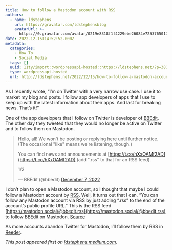 ```yaml
---
title: How to follow a Mastodon account with RSS
authors:
  - name: ldstephens
    url: https://gravatar.com/ldstephensblog
    avatarUrl: >-
      https://0.gravatar.com/avatar/0219e8318f1f4229ebe26084e7253765017f43ca0c631be37dc6d0b8ad6e40a4?s=96&d=identicon&r=G
date: 2022-12-15T14:52:52.000Z
metadata:
  categories:
    - How To
    - Social Media
  tags: []
  uuid: 11ty/import::wordpressapi-hosted::https://ldstephens.net/?p=3814
  type: wordpressapi-hosted
  url: http://ldstephens.net/2022/12/15/how-to-follow-a-mastodon-account-with-rss/
---
```

As I recently wrote, “I’m on Twitter with a very narrow use case. I use it to market my blog and posts. I follow app developers of apps that I use to keep up with the latest information about their apps. And last for breaking news. That’s it!”

One of the app developers that I follow on Twitter is developer of [BBEdit](https://www.barebones.com/products/bbedit/). The other day they tweeted that they would no longer be active on Twitter and to follow them on Mastodon.

> Hello, all! We won't be posting or replying here until further notice. (The occasional "like" means we're listening, though.)  
>   
> You can find news and announcements at [https://t.co/hXxOAMf2AD](https://t.co/hXxOAMf2AD) (add ".rss" to that for an RSS feed).  
>   
> 1/2
> 
> — BBEdit (@bbedit) [December 7, 2022](https://twitter.com/bbedit/status/1600525177330229248?ref_src=twsrc%5Etfw)

I don’t plan to open a Mastodon account, so I thought that maybe I could follow a Mastodon account by [RSS](https://en.wikipedia.org/wiki/RSS). Well, it turns out that I can. “You can follow any Mastodon account via RSS by just adding “.rss” to the end of the account’s public profile URL.” This is the RSS feed [https://mastodon.social/@bbedit.rss](https://mastodon.social/@bbedit.rss) to follow BBEdit on Mastodon. [Source](https://mstdn.social/@feditips/108357998963885456)

As more accounts abandon Twitter for Mastodon, I’ll follow them by RSS in [Reeder](https://www.reederapp.com).

_This post appeared first on [ldstephens.medium.com](https://medium.com/@ldstephens/how-to-follow-a-mastodon-account-with-rss-39f1c4b477cb)_.